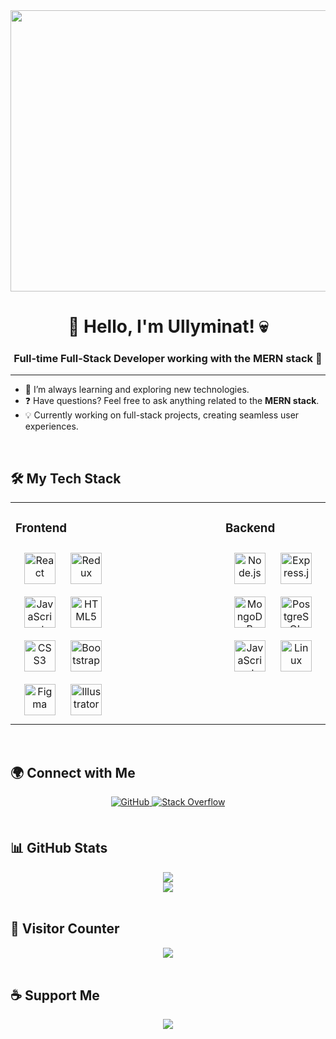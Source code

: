 <div align="center">
  <img src="https://media1.tenor.com/m/Mo3qc0PxGFgAAAAC/wasserfall-forest.gif" align="center" height="450" width="800" />
</div>

# <div align="center"> 👋 Hello, I'm Ullyminat! 💀 </div>

### <div align="center">Full-time Full-Stack Developer working with the MERN stack 🚀</div>

---

- 🌱 I’m always learning and exploring new technologies.
- ❓ Have questions? Feel free to ask anything related to the **MERN stack**.
- 💡 Currently working on full-stack projects, creating seamless user experiences.

<br/>

## 🛠 My Tech Stack

<table>
<tr>
  <td valign="top" width="33%">
  
  ### Frontend
<div align="center"> <a href="https://reactjs.org/" target="_blank"><img style="margin: 10px" src="https://profilinator.rishav.dev/skills-assets/react-original-wordmark.svg" alt="React" height="50" /></a> <a href="https://redux.js.org/" target="_blank"><img style="margin: 10px" src="https://profilinator.rishav.dev/skills-assets/redux-original.svg" alt="Redux" height="50" /></a> <a href="https://www.javascript.com/" target="_blank"><img style="margin: 10px" src="https://profilinator.rishav.dev/skills-assets/javascript-original.svg" alt="JavaScript" height="50" /></a> <a href="https://en.wikipedia.org/wiki/HTML5" target="_blank"><img style="margin: 10px" src="https://profilinator.rishav.dev/skills-assets/html5-original-wordmark.svg" alt="HTML5" height="50" /></a> <a href="https://www.w3schools.com/css/" target="_blank"><img style="margin: 10px" src="https://profilinator.rishav.dev/skills-assets/css3-original-wordmark.svg" alt="CSS3" height="50" /></a> <a href="https://getbootstrap.com/" target="_blank"><img style="margin: 10px" src="https://profilinator.rishav.dev/skills-assets/bootstrap-plain.svg" alt="Bootstrap" height="50" /></a> <a href="https://www.figma.com/" target="_blank"><img style="margin: 10px" src="https://profilinator.rishav.dev/skills-assets/figma-icon.svg" alt="Figma" height="50" /></a> <a href="https://www.adobe.com/in/products/illustrator.html" target="_blank"><img style="margin: 10px" src="https://profilinator.rishav.dev/skills-assets/adobe_illustrator-icon.svg" alt="Illustrator" height="50" /></a> </div> </td> <td valign="top" width="33%">

  </td>
  <td valign="top" width="33%">

  ### Backend
<div align="center"> <a href="https://nodejs.org/" target="_blank"><img style="margin: 10px" src="https://profilinator.rishav.dev/skills-assets/nodejs-original-wordmark.svg" alt="Node.js" height="50" /></a> <a href="https://expressjs.com/" target="_blank"><img style="margin: 10px" src="https://profilinator.rishav.dev/skills-assets/express-original-wordmark.svg" alt="Express.js" height="50" /></a> <a href="https://www.mongodb.com/" target="_blank"><img style="margin: 10px" src="https://profilinator.rishav.dev/skills-assets/mongodb-original-wordmark.svg" alt="MongoDB" height="50" /></a> <a href="https://www.postgresql.org/" target="_blank"><img style="margin: 10px" src="https://profilinator.rishav.dev/skills-assets/postgresql-original-wordmark.svg" alt="PostgreSQL" height="50" /></a> <a href="https://www.javascript.com/" target="_blank"><img style="margin: 10px" src="https://profilinator.rishav.dev/skills-assets/javascript-original.svg" alt="JavaScript" height="50" /></a> <a href="https://www.linux.org/" target="_blank"><img style="margin: 10px" src="https://profilinator.rishav.dev/skills-assets/linux-original.svg" alt="Linux" height="50" /></a> </div>

  </td>
</tr>
</table>

<br/>

## 🌍 Connect with Me
<div align="center">
  <a href="https://github.com/Ullyminat" target="_blank">
    <img src="https://img.shields.io/badge/github-%2324292e.svg?&style=for-the-badge&logo=github&logoColor=white" alt="GitHub" style="margin-bottom: 5px;" />
  </a>
  <a href="https://stackoverflow.com/users/Ullyminat" target="_blank">
    <img src="https://img.shields.io/badge/stackoverflow-%23F28032.svg?&style=for-the-badge&logo=stackoverflow&logoColor=white" alt="Stack Overflow" style="margin-bottom: 5px;" />
  </a>  
</div>

<br/>

## 📊 GitHub Stats
<div align="center">
  <img src="https://github-readme-stats.vercel.app/api?username=Ullyminat&show_icons=true&count_private=true&hide_border=true" align="center" />
</div>

<div align="center">
  <img src="https://github-readme-stats.vercel.app/api/top-langs/?username=Ullyminat&hide_border=true&layout=compact" align="center" />
</div>

<br/>

## 👀 Visitor Counter
<div align="center">
  <img src="https://komarev.com/ghpvc/?username=Ullyminat&&style=flat-square" align="center" />
</div>

<br/>

## ☕ Support Me
<div align="center">
  <a href="https://www.buymeacoffee.com/Ullyminat" target="_blank">
    <img src="https://img.shields.io/badge/Donate-Buy%20Me%20A%20Coffee-orange.svg?style=flat-square&logo=buymeacoffee" align="center" />
  </a>
</div>

<br/>
